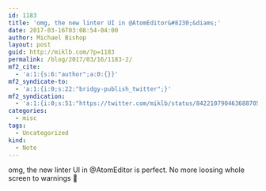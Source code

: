 ```yaml
---
id: 1183
title: 'omg, the new linter UI in @AtomEditor&#8230;&diams;'
date: 2017-03-16T03:08:54-04:00
author: Michael Bishop
layout: post
guid: http://miklb.com/?p=1183
permalink: /blog/2017/03/16/1183-2/
mf2_cite:
  - 'a:1:{s:6:"author";a:0:{}}'
mf2_syndicate-to:
  - 'a:1:{i:0;s:22:"bridgy-publish_twitter";}'
mf2_syndication:
  - 'a:1:{i:0;s:51:"https://twitter.com/miklb/status/842210790463688705";}'
categories:
  - misc
tags:
  - Uncategorized
kind:
  - Note
---
```

omg, the new linter UI in @AtomEditor  is perfect. No more loosing whole screen to warnings 🙌